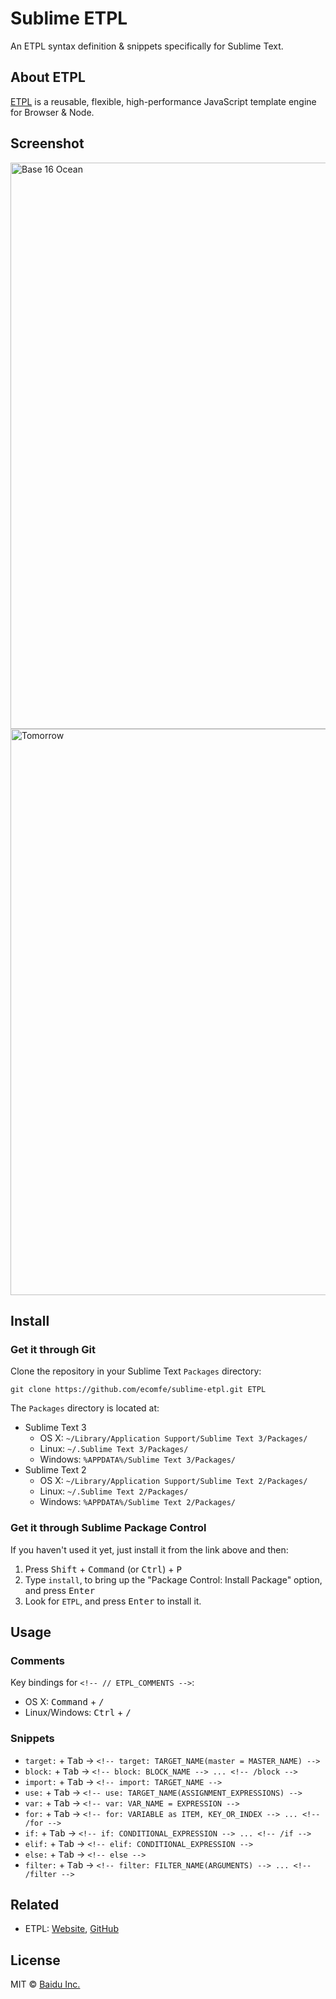 Sublime ETPL
===

An ETPL syntax definition & snippets specifically for Sublime Text.

## About ETPL

[ETPL](http://ecomfe.github.io/etpl/) is a reusable, flexible, high-performance JavaScript template engine for Browser & Node.

## Screenshot

<img width="906" alt="Base 16 Ocean" src="https://cloud.githubusercontent.com/assets/157338/9234352/f8621de0-416a-11e5-9288-7409a647f8fa.png">

<img width="906" alt="Tomorrow" src="https://cloud.githubusercontent.com/assets/157338/9234358/ffdaffd8-416a-11e5-964c-a6a23be84dbc.png">

## Install

### Get it through Git

Clone the repository in your Sublime Text `Packages` directory:

    git clone https://github.com/ecomfe/sublime-etpl.git ETPL

The `Packages` directory is located at:

* Sublime Text 3
    * OS X: `~/Library/Application Support/Sublime Text 3/Packages/`
    * Linux: `~/.Sublime Text 3/Packages/`
    * Windows: `%APPDATA%/Sublime Text 3/Packages/`
* Sublime Text 2
    * OS X: `~/Library/Application Support/Sublime Text 2/Packages/`
    * Linux: `~/.Sublime Text 2/Packages/`
    * Windows: `%APPDATA%/Sublime Text 2/Packages/`

### Get it through Sublime Package Control

If you haven't used it yet, just install it from the link above and then:

1. Press <kbd>Shift</kbd> + <kbd>Command</kbd> (or <kbd>Ctrl</kbd>) + <kbd>P</kbd>
2. Type `install`, to bring up the "Package Control: Install Package" option, and press <kbd>Enter</kbd>
3. Look for `ETPL`, and press <kbd>Enter</kbd> to install it.

## Usage

### Comments

Key bindings for `<!-- // ETPL_COMMENTS -->`:

* OS X: <kbd>Command</kbd> + <kbd>/</kbd>
* Linux/Windows: <kbd>Ctrl</kbd> + <kbd>/</kbd>

### Snippets

* `target:` + <kbd>Tab</kbd> → `<!-- target: TARGET_NAME(master = MASTER_NAME) -->`
* `block:` + <kbd>Tab</kbd> → `<!-- block: BLOCK_NAME --> ... <!-- /block -->`
* `import:` + <kbd>Tab</kbd> → `<!-- import: TARGET_NAME -->`
* `use:` + <kbd>Tab</kbd> → `<!-- use: TARGET_NAME(ASSIGNMENT_EXPRESSIONS) -->`
* `var:` + <kbd>Tab</kbd> → `<!-- var: VAR_NAME = EXPRESSION -->`
* `for:` + <kbd>Tab</kbd> → `<!-- for: VARIABLE as ITEM, KEY_OR_INDEX --> ... <!-- /for -->`
* `if:` + <kbd>Tab</kbd> → `<!-- if: CONDITIONAL_EXPRESSION --> ... <!-- /if -->`
* `elif:` + <kbd>Tab</kbd> → `<!-- elif: CONDITIONAL_EXPRESSION -->`
* `else:` + <kbd>Tab</kbd> → `<!-- else -->`
* `filter:` + <kbd>Tab</kbd> → `<!-- filter: FILTER_NAME(ARGUMENTS) --> ... <!-- /filter -->`

## Related

* ETPL: [Website](http://ecomfe.github.io/etpl/), [GitHub](https://github.com/ecomfe/etpl)

## License

MIT &copy; [Baidu Inc.](./LICENSE)
